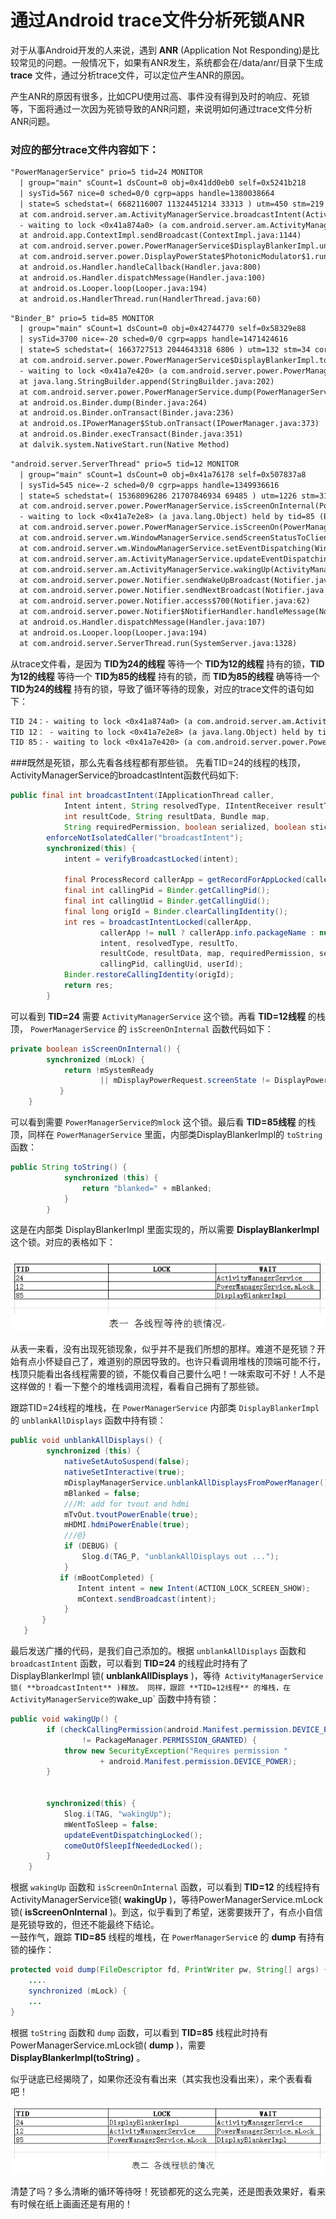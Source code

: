 ﻿通过Android trace文件分析死锁ANR
====================================
对于从事Android开发的人来说，遇到 **ANR** (Application Not Responding)是比较常见的问题。一般情况下，如果有ANR发生，系统都会在/data/anr/目录下生成 **trace** 文件，通过分析trace文件，可以定位产生ANR的原因。

产生ANR的原因有很多，比如CPU使用过高、事件没有得到及时的响应、死锁等，下面将通过一次因为死锁导致的ANR问题，来说明如何通过trace文件分析ANR问题。

### 对应的部分trace文件内容如下：

```txt
"PowerManagerService" prio=5 tid=24 MONITOR
  | group="main" sCount=1 dsCount=0 obj=0x41dd0eb0 self=0x5241b218
  | sysTid=567 nice=0 sched=0/0 cgrp=apps handle=1380038664
  | state=S schedstat=( 6682116007 11324451214 33313 ) utm=450 stm=219 core=1
  at com.android.server.am.ActivityManagerService.broadcastIntent(ActivityManagerService.java:~13045)
  - waiting to lock <0x41a874a0> (a com.android.server.am.ActivityManagerService) held by tid=12 (android.server.ServerThread)
  at android.app.ContextImpl.sendBroadcast(ContextImpl.java:1144)
  at com.android.server.power.PowerManagerService$DisplayBlankerImpl.unblankAllDisplays(PowerManagerService.java:3442)
  at com.android.server.power.DisplayPowerState$PhotonicModulator$1.run(DisplayPowerState.java:456)
  at android.os.Handler.handleCallback(Handler.java:800)
  at android.os.Handler.dispatchMessage(Handler.java:100)
  at android.os.Looper.loop(Looper.java:194)
  at android.os.HandlerThread.run(HandlerThread.java:60)
```

```txt
"Binder_B" prio=5 tid=85 MONITOR
  | group="main" sCount=1 dsCount=0 obj=0x42744770 self=0x58329e88
  | sysTid=3700 nice=-20 sched=0/0 cgrp=apps handle=1471424616
  | state=S schedstat=( 1663727513 2044643318 6806 ) utm=132 stm=34 core=1
  at com.android.server.power.PowerManagerService$DisplayBlankerImpl.toString(PowerManagerService.java:~3449)
  - waiting to lock <0x41a7e420> (a com.android.server.power.PowerManagerService$DisplayBlankerImpl) held by tid=24 (PowerManagerService)
  at java.lang.StringBuilder.append(StringBuilder.java:202)
  at com.android.server.power.PowerManagerService.dump(PowerManagerService.java:3052)
  at android.os.Binder.dump(Binder.java:264)
  at android.os.Binder.onTransact(Binder.java:236)
  at android.os.IPowerManager$Stub.onTransact(IPowerManager.java:373)
  at android.os.Binder.execTransact(Binder.java:351)
  at dalvik.system.NativeStart.run(Native Method)
```

```txt
"android.server.ServerThread" prio=5 tid=12 MONITOR
  | group="main" sCount=1 dsCount=0 obj=0x41a76178 self=0x507837a8
  | sysTid=545 nice=-2 sched=0/0 cgrp=apps handle=1349936616
  | state=S schedstat=( 15368096286 21707846934 69485 ) utm=1226 stm=310 core=0
  at com.android.server.power.PowerManagerService.isScreenOnInternal(PowerManagerService.java:~2529)
  - waiting to lock <0x41a7e2e8> (a java.lang.Object) held by tid=85 (Binder_B)
  at com.android.server.power.PowerManagerService.isScreenOn(PowerManagerService.java:2522)
  at com.android.server.wm.WindowManagerService.sendScreenStatusToClientsLocked(WindowManagerService.java:7749)
  at com.android.server.wm.WindowManagerService.setEventDispatching(WindowManagerService.java:7628)
  at com.android.server.am.ActivityManagerService.updateEventDispatchingLocked(ActivityManagerService.java:8083)
  at com.android.server.am.ActivityManagerService.wakingUp(ActivityManagerService.java:8077)
  at com.android.server.power.Notifier.sendWakeUpBroadcast(Notifier.java:474)
  at com.android.server.power.Notifier.sendNextBroadcast(Notifier.java:455)
  at com.android.server.power.Notifier.access$700(Notifier.java:62)
  at com.android.server.power.Notifier$NotifierHandler.handleMessage(Notifier.java:600)
  at android.os.Handler.dispatchMessage(Handler.java:107)
  at android.os.Looper.loop(Looper.java:194)
  at com.android.server.ServerThread.run(SystemServer.java:1328)
```

从trace文件看，是因为 **TID为24的线程** 等待一个 **TID为12的线程** 持有的锁，**TID为12的线程** 等待一个 **TID为85的线程** 持有的锁，而 **TID为85的线程** 确等待一个 **TID为24的线程** 持有的锁，导致了循环等待的现象，对应的trace文件的语句如下：

```txt
TID 24：- waiting to lock <0x41a874a0> (a com.android.server.am.ActivityManagerService) held by tid=12 (android.server.ServerThread)
TID 12： - waiting to lock <0x41a7e2e8> (a java.lang.Object) held by tid=85 (Binder_B)
TID 85：- waiting to lock <0x41a7e420> (a com.android.server.power.PowerManagerService$DisplayBlankerImpl) held by tid=24 (PowerManagerService)
```

###既然是死锁，那么先看各线程都有那些锁。
先看TID=24的线程的栈顶，ActivityManagerService的broadcastIntent函数代码如下:

```java
public final int broadcastIntent(IApplicationThread caller,
            Intent intent, String resolvedType, IIntentReceiver resultTo,
            int resultCode, String resultData, Bundle map,
            String requiredPermission, boolean serialized, boolean sticky, int userId) {
        enforceNotIsolatedCaller("broadcastIntent");
        synchronized(this) {
            intent = verifyBroadcastLocked(intent);
            
            final ProcessRecord callerApp = getRecordForAppLocked(caller);
            final int callingPid = Binder.getCallingPid();
            final int callingUid = Binder.getCallingUid();
            final long origId = Binder.clearCallingIdentity();
            int res = broadcastIntentLocked(callerApp,
                    callerApp != null ? callerApp.info.packageName : null,
                    intent, resolvedType, resultTo,
                    resultCode, resultData, map, requiredPermission, serialized, sticky,
                    callingPid, callingUid, userId);
            Binder.restoreCallingIdentity(origId);
            return res;
        }
```

可以看到 **TID=24** 需要 `ActivityManagerService` 这个锁。再看 **TID=12线程** 的栈顶， `PowerManagerService` 的 `isScreenOnInternal` 函数代码如下：

```java
private boolean isScreenOnInternal() {
        synchronized (mLock) {
            return !mSystemReady
                    || mDisplayPowerRequest.screenState != DisplayPowerRequest.SCREEN_STATE_OFF;
           }
    }
```

可以看到需要 `PowerManagerService的mlock` 这个锁。最后看 **TID=85线程** 的栈顶，同样在 `PowerManagerService` 里面，内部类DisplayBlankerImpl的 `toString` 函数：

```java
public String toString() {
            synchronized (this) {
                return "blanked=" + mBlanked;
            }
        }
```

这是在内部类 DisplayBlankerImpl 里面实现的，所以需要 **DisplayBlankerImpl** 这个锁。对应的表格如下：

![table1.png](image/table1.png)

从表一来看，没有出现死锁现象，似乎并不是我们所想的那样。难道不是死锁？开始有点小怀疑自己了，难道别的原因导致的。也许只看调用堆栈的顶端可能不行，栈顶只能看出各线程需要的锁，不能仅看自己要什么吧！一味索取可不好！人不是这样做的！看一下整个的堆栈调用流程，看看自己拥有了那些锁。

跟踪TID=24线程的堆栈，在 `PowerManagerService` 内部类 `DisplayBlankerImpl` 的 `unblankAllDisplays` 函数中持有锁：

```java
public void unblankAllDisplays() {
        synchronized (this) {
            nativeSetAutoSuspend(false);
            nativeSetInteractive(true);
            mDisplayManagerService.unblankAllDisplaysFromPowerManager();
            mBlanked = false;
            ///M: add for tvout and hdmi
            mTvOut.tvoutPowerEnable(true); 
            mHDMI.hdmiPowerEnable(true); 
            ///@}
            if (DEBUG) {
                Slog.d(TAG_P, "unblankAllDisplays out ...");
            }
           if (mBootCompleted) {
               Intent intent = new Intent(ACTION_LOCK_SCREEN_SHOW);
               mContext.sendBroadcast(intent);
            } 
       }
   }
```

最后发送广播的代码，是我们自己添加的。根据 `unblankAllDisplays` 函数和 `broadcastIntent` 函数，可以看到 **TID=24** 的线程此时持有了 DisplayBlankerImpl 锁( **unblankAllDisplays** )，等待`  ActivityManagerService 锁( **broadcastIntent** )释放。
同样，跟踪 **TID=12线程** 的堆栈，在ActivityManagerService的 `wake_up` 函数中持有锁：

```java
public void wakingUp() {
        if (checkCallingPermission(android.Manifest.permission.DEVICE_POWER)
                != PackageManager.PERMISSION_GRANTED) {
            throw new SecurityException("Requires permission "
                    + android.Manifest.permission.DEVICE_POWER);
        }


        synchronized(this) {
            Slog.i(TAG, "wakingUp");
            mWentToSleep = false;
            updateEventDispatchingLocked();
            comeOutOfSleepIfNeededLocked();
        }
    }
```

根据 `wakingUp` 函数和 `isScreenOnInternal` 函数，可以看到 **TID=12** 的线程持有ActivityManagerService锁( **wakingUp** )，等待PowerManagerService.mLock锁( **isScreenOnInternal** )。到这，似乎看到了希望，迷雾要拨开了，有点小自信是死锁导致的，但还不能最终下结论。</br>
一鼓作气，跟踪 **TID=85** 线程的堆栈，在 `PowerManagerServic`e 的 **dump** 有持有锁的操作：

```java
protected void dump(FileDescriptor fd, PrintWriter pw, String[] args) {
	....
    synchronized (mLock) {
	...
}
```

根据 `toString` 函数和 `dump` 函数，可以看到 **TID=85** 线程此时持有PowerManagerService.mLock锁( **dump** )，需要 **DisplayBlankerImpl(toString)** 。

似乎谜底已经揭晓了，如果你还没有看出来（其实我也没看出来），来个表看看吧！

![table2.png](image/table2.png)

清楚了吗？多么清晰的循环等待呀！死锁都死的这么完美，还是图表效果好，看来有时候在纸上画画还是有用的！

